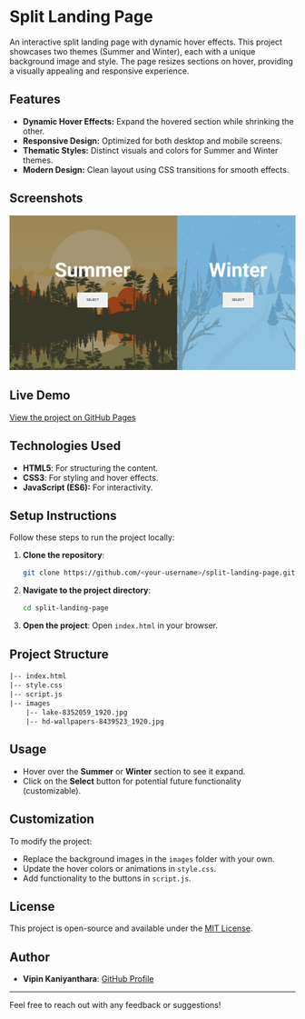 # Split Landing Page

An interactive split landing page with dynamic hover effects. This project showcases two themes (Summer and Winter), each with a unique background image and style. The page resizes sections on hover, providing a visually appealing and responsive experience.

## Features

- **Dynamic Hover Effects:** Expand the hovered section while shrinking the other.
- **Responsive Design:** Optimized for both desktop and mobile screens.
- **Thematic Styles:** Distinct visuals and colors for Summer and Winter themes.
- **Modern Design:** Clean layout using CSS transitions for smooth effects.

## Screenshots


![Landing page](images/Screenshot%202025-01-19%20164121.png)


## Live Demo
[View the project on GitHub Pages](https://vipyan.github.io/Split-landing-page/) 

## Technologies Used

- **HTML5**: For structuring the content.
- **CSS3**: For styling and hover effects.
- **JavaScript (ES6):** For interactivity.

## Setup Instructions

Follow these steps to run the project locally:

1. **Clone the repository**:
   ```bash
   git clone https://github.com/<your-username>/split-landing-page.git
   ```
2. **Navigate to the project directory**:
   ```bash
   cd split-landing-page
   ```
3. **Open the project**:
   Open `index.html` in your browser.

## Project Structure

```
|-- index.html
|-- style.css
|-- script.js
|-- images
    |-- lake-8352059_1920.jpg
    |-- hd-wallpapers-8439523_1920.jpg
```

## Usage

- Hover over the **Summer** or **Winter** section to see it expand.
- Click on the **Select** button for potential future functionality (customizable).

## Customization

To modify the project:
- Replace the background images in the `images` folder with your own.
- Update the hover colors or animations in `style.css`.
- Add functionality to the buttons in `script.js`.

## License

This project is open-source and available under the [MIT License](LICENSE).

## Author

- **Vipin Kaniyanthara**: [GitHub Profile](https://github.com/vipyan)

---

Feel free to reach out with any feedback or suggestions!